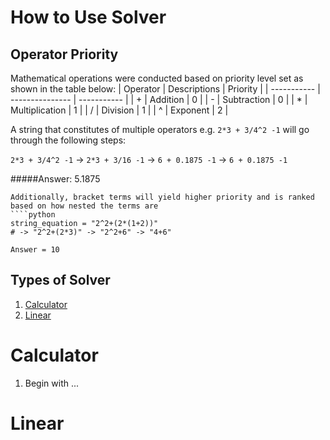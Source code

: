 # How to Use Solver

## Operator Priority

Mathematical operations were conducted based on priority level set as shown in the table below:
| Operator    | Descriptions    | Priority    |
| ----------- | --------------- | ----------- |
| +           | Addition        | 0           |
| -           | Subtraction     | 0           |
| *           | Multiplication  | 1           |
| /           | Division        | 1           |
| ^           | Exponent        | 2           |

A string that constitutes of multiple operators e.g. `2*3 + 3/4^2 -1` will go through the following steps:

`2*3 + 3/4^2 -1` -> `2*3 + 3/16 -1` -> `6 + 0.1875 -1` -> `6 + 0.1875 -1`

#####Answer: 5.1875
````
Additionally, bracket terms will yield higher priority and is ranked based on how nested the terms are
````python
string_equation = "2^2+(2*(1+2))"
# -> "2^2+(2*3)" -> "2^2+6" -> "4+6"

Answer = 10
````

## Types of Solver

1. [Calculator](#calculator)
2. [Linear](#linear)

# Calculator

1. Begin with ...

# Linear
